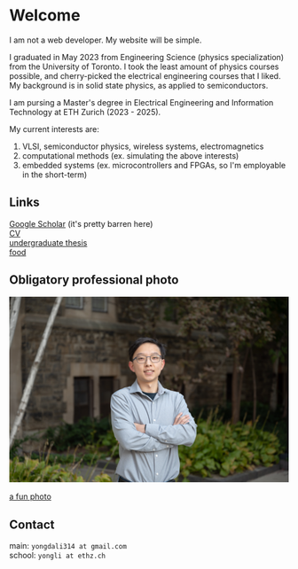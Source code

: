 # Welcome
I am not a web developer. My website will be simple. 

I graduated in May 2023 from Engineering Science (physics specialization) from the University of Toronto. I took the least amount of physics courses possible, and cherry-picked the electrical engineering courses that I liked. My background is in solid state physics, as applied to semiconductors.

I am pursing a Master's degree in Electrical Engineering and Information Technology at ETH Zurich (2023 - 2025).

My current interests are:
1. VLSI, semiconductor physics, wireless systems, electromagnetics
2. computational methods (ex. simulating the above interests)
3. embedded systems (ex. microcontrollers and FPGAs, so I'm employable in the short-term)

## Links
[Google Scholar](https://scholar.google.com/citations?hl=en&user=0ZKenDkAAAAJ) (it's pretty barren here) \
[CV](files/cv_liyongda.pdf) \
[undergraduate thesis](files/liyongda_final_thesis_report.pdf) \
[food](https://photos.app.goo.gl/CGwjosAJovxjep1J6)

## Obligatory professional photo

![a professional photo](images/liyongda.jpg)

[a fun photo](images/toronto.jpg)

## Contact
main: `yongdali314 at gmail.com` \
school: `yongli at ethz.ch`

